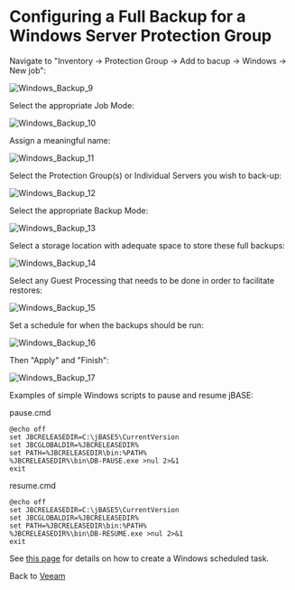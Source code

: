 # Configuring a Full Backup for a Windows Server Protection Group

<PageHeader />

Navigate to "Inventory -> Protection Group -> Add to bacup -> Windows -> New job":

![Windows_Backup_9](./full_windows_backup_9.png)

Select the appropriate Job Mode:  

![Windows_Backup_10](./full_windows_backup_10.png)

Assign a meaningful name:  

![Windows_Backup_11](./full_windows_backup_11.png)

Select the Protection Group(s) or Individual Servers you wish to back-up:  

![Windows_Backup_12](./full_windows_backup_12.png)

Select the appropriate Backup Mode:  

![Windows_Backup_13](./full_windows_backup_13.png)

Select a storage location with adequate space to store these full backups:  

![Windows_Backup_14](./full_windows_backup_14.png)

Select any Guest Processing that needs to be done in order to facilitate restores:  

![Windows_Backup_15](./full_windows_backup_15.png)

Set a schedule for when the backups should be run:  

![Windows_Backup_16](./full_windows_backup_16.png)

Then "Apply" and "Finish":  

![Windows_Backup_17](./full_windows_backup_17.png)

Examples of simple Windows scripts to pause and resume jBASE:

pause.cmd

```
@echo off
set JBCRELEASEDIR=C:\jBASE5\CurrentVersion
set JBCGLOBALDIR=%JBCRELEASEDIR%
set PATH=%JBCRELEASEDIR\bin:%PATH%
%JBCRELEASEDIR%\bin\DB-PAUSE.exe >nul 2>&1
exit
```

resume.cmd

```
@echo off
set JBCRELEASEDIR=C:\jBASE5\CurrentVersion
set JBCGLOBALDIR=%JBCRELEASEDIR%
set PATH=%JBCRELEASEDIR\bin:%PATH%
%JBCRELEASEDIR%\bin\DB-RESUME.exe >nul 2>&1
exit
```

See [this page](./../../jspool-script&scheduled-task/README.md) for details on how to create a Windows scheduled task.  

Back to [Veeam](./../README.md)
